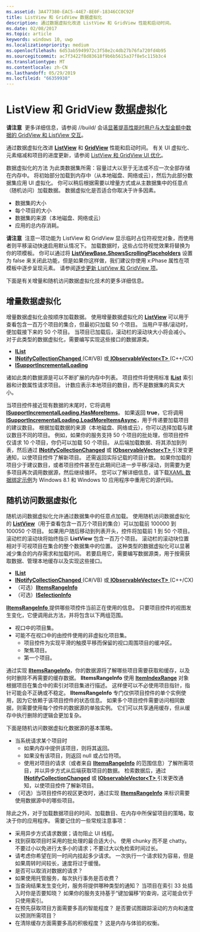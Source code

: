 ```yaml
---
ms.assetid: 3A477380-EAC5-44E7-8E0F-18346CC0C92F
title: ListView 和 GridView 数据虚拟化
description: 通过数据虚拟化改进 ListView 和 GridView 性能和启动时间。
ms.date: 02/08/2017
ms.topic: article
keywords: windows 10, uwp
ms.localizationpriority: medium
ms.openlocfilehash: 6d53ab5949972c3f58e2c4db27b76fa720fd4b95
ms.sourcegitcommit: ac7f3422f8d83618f9b6b5615a37f8e5c115b3c4
ms.translationtype: MT
ms.contentlocale: zh-CN
ms.lasthandoff: 05/29/2019
ms.locfileid: "66359938"
---
```

# <a name="listview-and-gridview-data-virtualization"></a>ListView 和 GridView 数据虚拟化


**请注意**  更多详细信息，请参阅 //build/ 会话[显著提高性能时用户与大型金额中数据的 GridView 和 ListView 交互](https://channel9.msdn.com/Events/Build/2013/3-158)。

通过数据虚拟化改进 [**ListView**](https://docs.microsoft.com/uwp/api/Windows.UI.Xaml.Controls.ListView) 和 [**GridView**](https://docs.microsoft.com/uwp/api/Windows.UI.Xaml.Controls.GridView) 性能和启动时间。 有关 UI 虚拟化、元素缩减和项目的进度更新，请参阅 [ListView 和 GridView UI 优化](optimize-gridview-and-listview.md)。

数据虚拟化的方法 为此类数据集所需：容量过大以至于无法或不应一次全部存储在内存中。 将初始部分加载到内存中（从本地磁盘、网络或云），然后为此部分数据集应用 UI 虚拟化。 你可以稍后根据需要以增量方式或从主数据集中的任意点（随机访问）加载数据。 数据虚拟化是否适合你取决于许多因素。

-   数据集的大小
-   每个项目的大小
-   数据集的来源（本地磁盘、网络或云）
-   应用的总内存消耗。

**请注意**  注意一项功能为 ListView 和 GridView 显示临时占位符视觉对象，而使用者则平移滚动快速启用默认情况下。 加载数据时，这些占位符视觉效果将替换为你的项模板。 你可以通过将 [**ListViewBase.ShowsScrollingPlaceholders**](https://docs.microsoft.com/uwp/api/windows.ui.xaml.controls.listviewbase.showsscrollingplaceholders) 设置为 false 来关闭此功能，但是如果你这样做，我们建议你使用 x:Phase 属性在项模板中逐步呈现元素。 请参阅[逐步更新 ListView 和 GridView 项](optimize-gridview-and-listview.md#update-items-incrementally)。

下面是有关增量和随机访问数据虚拟化技术的更多详细信息。

## <a name="incremental-data-virtualization"></a>增量数据虚拟化

增量数据虚拟化会按顺序加载数据。 使用增量数据虚拟化的 [**ListView**](https://docs.microsoft.com/uwp/api/Windows.UI.Xaml.Controls.ListView) 可以用于查看包含一百万个项目的集合，但最初只加载 50 个项目。 当用户平移/滚动时，便加载接下来的 50 个项目。 当项目已加载后，滚动栏的滚动块大小将会减小。 对于此类型的数据虚拟化，需要编写实现这些接口的数据源类。

-   [**IList**](https://docs.microsoft.com/dotnet/api/system.collections.ilist?redirectedfrom=MSDN)
-   [**INotifyCollectionChanged** ](https://docs.microsoft.com/dotnet/api/system.collections.specialized.inotifycollectionchanged?redirectedfrom=MSDN) (C#/VB) 或[ **IObservableVector&lt;T&gt;**  ](https://docs.microsoft.com/uwp/api/Windows.Foundation.Collections.IObservableVector_T_) (C++/CX)
-   [**ISupportIncrementalLoading**](https://docs.microsoft.com/uwp/api/Windows.UI.Xaml.Data.ISupportIncrementalLoading)

诸如此类的数据源是可以不断扩展的内存中列表。 项目控件将使用标准 [**IList**](https://docs.microsoft.com/dotnet/api/system.collections.ilist?redirectedfrom=MSDN) 索引器和计数属性请求项目。 计数应表示本地项目的数目，而不是数据集的真实大小。

当项目控件接近现有数据的末尾时，它将调用 [**ISupportIncrementalLoading.HasMoreItems**](https://docs.microsoft.com/uwp/api/windows.ui.xaml.data.isupportincrementalloading.hasmoreitems)。 如果返回 **true**，它将调用 [**ISupportIncrementalLoading.LoadMoreItemsAsync**](https://docs.microsoft.com/uwp/api/windows.ui.xaml.data.isupportincrementalloading.loadmoreitemsasync)，用于传递要加载项目的建议数目。 根据加载数据的来源（本地磁盘、网络或云），你可以选择加载与建议数目不同的项目。 例如，如果你的服务支持 50 个项目的批处理，但项目控件仅请求 10 个项目，你仍可以加载 50 个项目。 从后端加载数据、将其添加到列表，然后通过 [**INotifyCollectionChanged**](https://docs.microsoft.com/dotnet/api/system.collections.specialized.inotifycollectionchanged?redirectedfrom=MSDN) 或 [**IObservableVector&lt;T&gt;** ](https://docs.microsoft.com/uwp/api/Windows.Foundation.Collections.IObservableVector_T_) 引发变更通知，以使项目控件了解新项目。 还需返回实际记载的项目计数。 如果你加载的项目少于建议数目，或者项目控件甚至在此期间已进一步平移/滚动，则需要为更多项目再次调用数据源，然后继续循环。 您可以了解详细信息，请下载[XAML 数据绑定示例](https://code.msdn.microsoft.com/windowsapps/Data-Binding-7b1d67b5)为 Windows 8.1 和 Windows 10 应用程序中重用它的源代码。

## <a name="random-access-data-virtualization"></a>随机访问数据虚拟化

随机访问数据虚拟化允许通过数据集中的任意点加载。 使用随机访问数据虚拟化的 [**ListView**](https://docs.microsoft.com/uwp/api/Windows.UI.Xaml.Controls.ListView)（用于查看包含一百万个项目的集合）可以加载前 100000 到 100050 个项目。 如果用户随后移动到列表开头，控件将加载前 1 到 50 个项目。 滚动栏的滚动块将始终指示 **ListView** 包含一百万个项目。 滚动栏的滚动块位置相对于可视项目在集合的整个数据集中的位置。 这种类型的数据虚拟化可以显著减少集合的内存需求和加载时间。 若要启用它，需要编写数据源类，用于按需获取数据、管理本地缓存以及实现这些接口。

-   [**IList**](https://docs.microsoft.com/dotnet/api/system.collections.ilist?redirectedfrom=MSDN)
-   [**INotifyCollectionChanged** ](https://docs.microsoft.com/dotnet/api/system.collections.specialized.inotifycollectionchanged?redirectedfrom=MSDN) (C#/VB) 或[ **IObservableVector&lt;T&gt;**  ](https://docs.microsoft.com/uwp/api/Windows.Foundation.Collections.IObservableVector_T_) (C++/CX)
-   （可选）[**IItemsRangeInfo**](https://docs.microsoft.com/uwp/api/Windows.UI.Xaml.Data.IItemsRangeInfo)
-   （可选）[**ISelectionInfo**](https://docs.microsoft.com/uwp/api/Windows.UI.Xaml.Data.ISelectionInfo)

[**IItemsRangeInfo** ](https://docs.microsoft.com/uwp/api/Windows.UI.Xaml.Data.IItemsRangeInfo)提供哪些项控件当前正在使用的信息。 只要项目控件的视图发生变化，它便调用此方法，并将包含以下两组范围。

-   视口中的项目集。
-   可能不在视口中的由控件使用的非虚拟化项目集。
    -   项目控件为实现平滑的触摸平移而保留的视口周围项目的缓冲区。
    -   聚焦项目。
    -   第一个项目。

通过实现 [**IItemsRangeInfo**](https://docs.microsoft.com/uwp/api/Windows.UI.Xaml.Data.IItemsRangeInfo)，你的数据源将了解哪些项目需要获取和缓存，以及何时删除不再需要的缓存数据。 **IItemsRangeInfo** 使用 [**ItemIndexRange**](https://docs.microsoft.com/uwp/api/Windows.UI.Xaml.Data.ItemIndexRange) 对象根据项目在集合中的索引对项目集进行描述。 这样便可以不必使用项目指针，指针可能会不正确或不稳定。 **IItemsRangeInfo** 专门仅供项目控件的单个实例使用，因为它依赖于该项目控件的状态信息。 如果多个项目控件需要访问相同数据，则需要使用每个控件的数据源的单独实例。 它们可以共享通用缓存，但从缓存中执行删除的逻辑会更加复杂。

下面是随机访问数据虚拟化数据源的基本策略。

-   当系统请求某个项目时
    -   如果内存中提供该项目，则将其返回。
    -   如果没有该项目，则返回 null 或占位符项。
    -   使用对项目的请求（或者来自 [**IItemsRangeInfo**](https://docs.microsoft.com/uwp/api/Windows.UI.Xaml.Data.IItemsRangeInfo) 的范围信息）了解所需项目，并以异步方式从后端获取项目的数据。 检索数据后，通过 [**INotifyCollectionChanged**](https://docs.microsoft.com/dotnet/api/system.collections.specialized.inotifycollectionchanged?redirectedfrom=MSDN) 或 [**IObservableVector&lt;T&gt;** ](https://docs.microsoft.com/uwp/api/Windows.Foundation.Collections.IObservableVector_T_) 引发更改通知，以使项目控件了解新项目。
-   （可选）当项目控件的视区更改时，通过实现 [**IItemsRangeInfo**](https://docs.microsoft.com/uwp/api/Windows.UI.Xaml.Data.IItemsRangeInfo) 来标识需要使用数据源中的哪些项目。

除此之外，对于加载数据项目的时间、加载数目、在内存中所保留项目的策略，取决于你的应用程序。 需要记住的一些常规注意事项：

-   采用异步方式请求数据；请勿阻止 UI 线程。
-   找到获取项目时采用的批处理的最合适大小。 使用 chunky 而不是 chatty。 不要过小以免进行太多小的请求；不要过大以免检索时间过长。
-   请考虑你希望在同一时间内挂起多少请求。 一次执行一个请求较为容易，但是如果周转时间较长，速度将过于缓慢。
-   是否可以取消对数据的请求？
-   如果使用托管服务，每次执行事务是否收费？
-   当查询结果发生变化时，服务将提供哪种类型的通知？ 当项目在索引 33 处插入时你是否要知晓？ 如果你的服务支持基于“键加偏移”的查询，这可能会优于只使用索引。
-   在预先获取项目方面需要多高的智能程度？ 是否要试图跟踪滚动的方向和速度以预测所需项目？
-   在清除缓存方面需要多高的积极程度？ 这是内存与体验的权衡。




